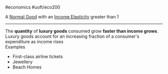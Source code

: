 #economics #uoft/eco200 

A [Normal Good](Normal%20Good.md) with an [Income Elasticity](Income%20Elasticity.md) greater than 1

---
The **quantity** of **luxury goods** consumed grow **faster than income grows**.  
	Luxury goods account for an increasing fraction of a consumer's expenditure as income rises  
Examples
- First-class airline tickets
- Jewellery
- Beach Homes